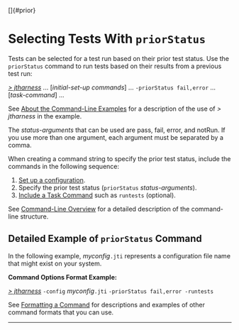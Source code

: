 <!---
  $Id$

  Copyright (c) 2001, 2024, Oracle and/or its affiliates. All rights reserved.
  DO NOT ALTER OR REMOVE COPYRIGHT NOTICES OR THIS FILE HEADER.

  This code is free software; you can redistribute it and/or modify it
  under the terms of the GNU General Public License version 2 only, as
  published by the Free Software Foundation.  Oracle designates this
  particular file as subject to the "Classpath" exception as provided
  by Oracle in the LICENSE file that accompanied this code.

  This code is distributed in the hope that it will be useful, but WITHOUT
  ANY WARRANTY; without even the implied warranty of MERCHANTABILITY or
  FITNESS FOR A PARTICULAR PURPOSE.  See the GNU General Public License
  version 2 for more details (a copy is included in the LICENSE file that
  accompanied this code).

  You should have received a copy of the GNU General Public License version
  2 along with this work; if not, write to the Free Software Foundation,
  Inc., 51 Franklin St, Fifth Floor, Boston, MA 02110-1301 USA.

  Please contact Oracle, 500 Oracle Parkway, Redwood Shores, CA 94065 USA
  or visit www.oracle.com if you need additional information or have any
  questions.
-->

[]{#prior}

# Selecting Tests With `priorStatus`

Tests can be selected for a test run based on their prior test status. Use the `priorStatus` command
to run tests based on their results from a previous test run:

[*\> jtharness*](aboutExamples.html) \... \[*initial-set-up commands*\] \...
`-priorStatus fail,error` \... \[*task-command*\] \...

See [About the Command-Line Examples](aboutExamples.html) for a description of the use of *\>
jtharness* in the example.

The *status-arguments* that can be used are pass, fail, error, and notRun. If you use more than one
argument, each argument must be separated by a comma.

When creating a command string to specify the prior test status, include the commands in the
following sequence:

1.  [Set up a configuration](setupCommands.html).
2.  Specify the prior test status (`priorStatus` *status-arguments*).
3.  [Include a Task Command](taskCommands.html) such as `runtests` (optional).

See [Command-Line Overview](commandLine.html) for a detailed description of the command-line
structure.

## Detailed Example of `priorStatus` Command

In the following example, *myconfig*`.jti` represents a configuration file name that might exist on
your system.

**Command Options Format Example:**

[*\> jtharness*](aboutExamples.html) `-config` *myconfig*`.jti` `-priorStatus fail,error -runtests`

See [Formatting a Command](formatCommands.html) for descriptions and examples of other command
formats that you can use.

----------------------------------------------------------------------------------------------------


